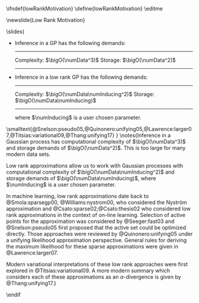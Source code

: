 \ifndef{lowRankMotivation}
\define{lowRankMotivation}
\editme

\newslide{Low Rank Motivation}

\slides{
* Inference in a GP has the following demands:

  ------------- ---------------------
    Complexity: $\bigO(\numData^3)$
       Storage: $\bigO(\numData^2)$
  ------------- ---------------------

* Inference in a low rank GP has the following demands:

  ------------- ---------------------------------
    Complexity: $\bigO(\numData\numInducing^2)$
       Storage: $\bigO(\numData\numInducing)$
  ------------- ---------------------------------

  where $\numInducing$ is a user chosen parameter.

\smalltext{@Snelson:pseudo05,@Quinonero:unifying05,@Lawrence:larger07,@Titsias:variational09,@Thang:unifying17}
}
\notes{Inference in a Gaussian process has computational complexity of $\bigO(\numData^3)$ and storage demands of $\bigO(\numData^2)$. This is too large for many modern data sets. 

Low rank approximations allow us to work with Gaussian processes with computational complexity of $\bigO(\numData\numInducing^2)$ and storage demands of $\bigO(\numData\numInducing)$, where $\numInducing$ is a user chosen parameter.

In machine learning, low rank approximations date back to @Smola:sparsegp00, @Williams:nystrom00, who considered the Nyström approximation and @Csato:sparse02;@Csato:thesis02 who considered low rank approximations in the context of on-line learning. Selection of active points for the approximation was considered by @Seeger:fast03 and  @Snelson:pseudo05 first proposed that the active set could be optimized directly. Those approaches were reviewed by @Quinonero:unifying05 under a unifying likelihood approximation perspective. General rules for deriving the maximum likelihood for these sparse approximations were given in @Lawrence:larger07. 

Modern variational interpretations of these low rank approaches were first explored in @Titsias:variational09. A more modern summary which considers each of these approximations as an $\alpha$-divergence is given by @Thang:unifying17.}

\endif

